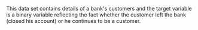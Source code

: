 
This data set contains details of a bank's customers and the target variable is a binary variable reflecting the fact whether the customer left the bank (closed his account) or he continues to be a customer.
